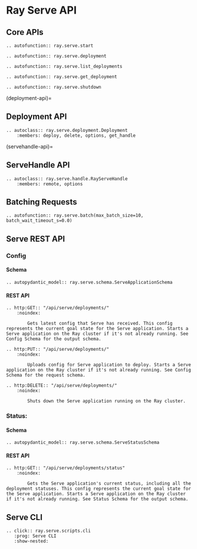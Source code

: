 # Ray Serve API

## Core APIs

```{eval-rst}
.. autofunction:: ray.serve.start
```

```{eval-rst}
.. autofunction:: ray.serve.deployment
```

```{eval-rst}
.. autofunction:: ray.serve.list_deployments
```

```{eval-rst}
.. autofunction:: ray.serve.get_deployment
```

```{eval-rst}
.. autofunction:: ray.serve.shutdown
```

(deployment-api)=

## Deployment API

```{eval-rst}
.. autoclass:: ray.serve.deployment.Deployment
    :members: deploy, delete, options, get_handle
```

(servehandle-api)=

## ServeHandle API

```{eval-rst}
.. autoclass:: ray.serve.handle.RayServeHandle
    :members: remote, options
```

## Batching Requests

```{eval-rst}
.. autofunction:: ray.serve.batch(max_batch_size=10, batch_wait_timeout_s=0.0)
```

## Serve REST API

### Config

#### Schema

```{eval-rst}
.. autopydantic_model:: ray.serve.schema.ServeApplicationSchema

```

#### REST API

```{eval-rst}
.. http:GET:: "/api/serve/deployments/"
    :noindex:

        Gets latest config that Serve has received. This config represents the current goal state for the Serve application. Starts a Serve application on the Ray cluster if it's not already running. See Config Schema for the output schema.
```

```{eval-rst}
.. http:PUT:: "/api/serve/deployments/"
    :noindex:

        Uploads config for Serve application to deploy. Starts a Serve application on the Ray cluster if it's not already running. See Config Schema for the request schema.
```

```{eval-rst}
.. http:DELETE:: "/api/serve/deployments/"
    :noindex:

        Shuts down the Serve application running on the Ray cluster.
```

### Status:

#### Schema

```{eval-rst}
.. autopydantic_model:: ray.serve.schema.ServeStatusSchema

```

#### REST API

```{eval-rst}
.. http:GET:: "/api/serve/deployments/status"
    :noindex:

        Gets the Serve application's current status, including all the deployment statuses. This config represents the current goal state for the Serve application. Starts a Serve application on the Ray cluster if it's not already running. See Status Schema for the output schema.
```

## Serve CLI

```{eval-rst}
.. click:: ray.serve.scripts.cli
   :prog: Serve CLI
   :show-nested:
```
